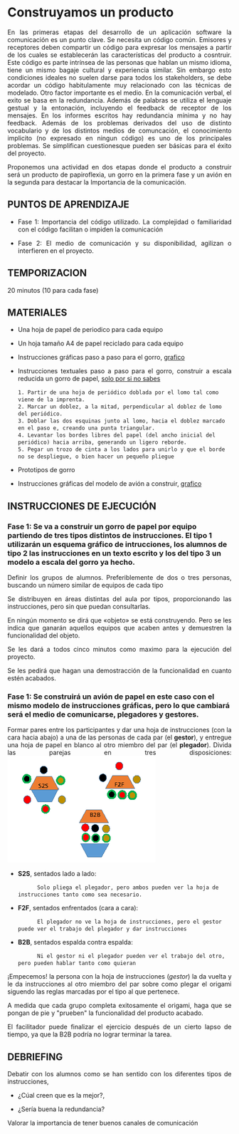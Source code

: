 <style type="text/css">
p { text-align: justify;}
 </style>
 
# Construyamos un producto

En las primeras etapas del desarrollo de un aplicación software la comunicación es un punto clave. Se necesita un código común. Emisores y receptores deben compartir un código para expresar los mensajes a partir de los cuales se establecerán las características del producto a cosntruir. Este código es parte intrínsea de las personas que hablan un mismo idioma, tiene un mismo bagaje cultural y experiencia similar. Sin embargo esto condiciones ideales no suelen darse para todos los stakeholders, se debe acordar un código habitulamente muy relacionado con las técnicas de modelado. Otro factor importante es el medio. En la comunicación verbal, el exito se basa en la redundancia. Además de palabras se utiliza el lenguaje gestual y la entonación, incluyendo el feedback de receptor de los mensajes. En los informes escritos hay redundancia mínima y no hay feedback. Además de los problemas derivados del uso de distinto vocabulario y de los distintos medios de comuncación, el conocimiento implicito (no expresado en ningun código) es uno de los principales problemas. Se simplifican cuestionesque pueden ser básicas para el éxito del proyecto.

Proponemos una actividad en dos etapas donde el producto a construir será un producto de papiroflexia, un gorro en la primera fase y un avión en la segunda para destacar la Importancia de la comunicación.

## PUNTOS DE APRENDIZAJE

- Fase 1: Importancia del código utilizado. La complejidad o familiaridad con el código facilitan o impiden la comunicación

- Fase 2: El medio de comunicación y su disponibilidad, agilizan o interfieren en el proyecto.

## TEMPORIZACION

20 minutos (10 para cada fase)

## MATERIALES

- Una hoja de papel de periodico para cada equipo
- Un hoja tamaño A4 de papel reciclado para cada equipo
- Instrucciones gráficas paso a paso para el gorro, [grafico](gorro.jpg)
- Instrucciones textuales paso a paso para el gorro, construir a escala reducida un gorro de papel, [solo por si no sabes](https://www.youtube.com/watch?v=lfY0dubG958)

      1. Partir de una hoja de periódico doblada por el lomo tal como viene de la imprenta.
      2. Marcar un doblez, a la mitad, perpendicular al doblez de lomo del periódico.
      3. Doblar las dos esquinas junto al lomo, hacia el doblez marcado en el paso e, creando una punta triangular.
      4. Levantar los bordes libres del papel (del ancho inicial del periódico) hacia arriba, generando un ligero reborde.
      5. Pegar un trozo de cinta a los lados para unirlo y que el borde no se despliegue, o bien hacer un pequeño pliegue

- Prototipos de gorro

- Instrucciones gráficas del modelo de avión a construir, [grafico](avion.jpg)


## INSTRUCCIONES DE EJECUCIÓN

### Fase 1: Se va a construir un gorro de papel por equipo partiendo de tres tipos distintos de instrucciones. El tipo 1 utilizarán un esquema gráfico de intrucciones, los alumnos de tipo 2 las instrucciones en un texto escrito y los del tipo 3 un modelo a escala del gorro ya hecho.

Definir los grupos de alumnos. Preferiblemente de dos o tres personas, buscando un número similar de equipos de cada tipo

Se distribuyen en áreas distintas del aula por tipos, proporcionando las instrucciones, pero sin que puedan consultarlas.

En ningún momento se dirá que «objeto» se está construyendo. Pero se les indica que ganarán aquellos equipos que acaben antes y demuestren la funcionalidad del objeto.

Se les dará a todos cinco minutos como maximo para la ejecución del proyecto.

Se les pedirá que hagan una demostracción de la funcionalidad en cuanto estén acabados.

### Fase 1: Se construirá un avión de papel en este caso con el mismo modelo de instrucciones gráficas, pero lo que cambiará será el medio de comunicarse, plegadores y gestores.

Formar pares entre los participantes y dar una hoja de instrucciones (con la cara hacia abajo) a una de las personas de cada par (el **gestor**), y entregue una hoja de papel en blanco al otro miembro del par (el **plegador**). Divida las parejas en tres disposiciones: ![disposicion](disposicion.png)

-   **S2S**,  sentados lado a lado:

              Solo pliega el plegador, pero ambos pueden ver la hoja de instrucciones tanto como sea necesario.

-   **F2F**, sentados enfrentados (cara a cara):

              El plegador no ve la hoja de instrucciones, pero el gestor puede ver el trabajo del plegador y dar instrucciones

-   **B2B**,  sentados espalda contra espalda:

              Ni el gestor ni el plegador pueden ver el trabajo del otro, pero pueden hablar tanto como quieran

¡Empecemos! la persona con la hoja de instrucciones (*gestor*) la da vuelta y le da instrucciones al otro miembro del par sobre como plegar el origami siguendo las reglas marcadas por el tipo al que pertenece.

A medida que cada grupo completa exitosamente el origami, haga que se pongan de pie y "prueben" la funcionalidad del producto acabado.

El facilitador puede finalizar el ejercicio después de un cierto lapso de tiempo, ya que la B2B podría no lograr terminar la tarea.

## DEBRIEFING

Debatir con los alumnos como se han sentido con los diferentes tipos de instrucciones,

*   ¿Cúal creen que es la mejor?,

*   ¿Sería buena la redundancia?

Valorar la importancia de tener buenos canales de comunicación
